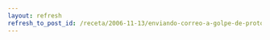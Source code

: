 ```yaml
---
layout: refresh
refresh_to_post_id: /receta/2006-11-13/enviando-correo-a-golpe-de-protocolo
---
```

